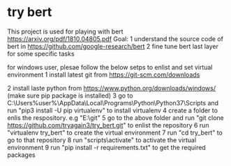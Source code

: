 # try bert 
This project is used for playing with bert https://arxiv.org/pdf/1810.04805.pdf
Goal:
1 understand the source code of bert in https://github.com/google-research/bert 
2 fine tune bert last layer for some specific tasks

for windows user, plesae follow the below setps to enlist and set virtual environment
1 install latest git from https://git-scm.com/downloads 

2 install laste python from https://www.python.org/downloads/windows/ (make sure pip package is installed)
3 go to C:\Users\%user%\AppData\Local\Programs\Python\Python37\Scripts and run "pip3 install -U pip virtualenv" to install virtualenv
4 create a folder to enlis the respository. e.g "E:\git\"
5 go to the above folder and run "git clone https://github.com/tryagain3/try_bert.git" to enlist the repository
6 run "virtualenv try_bert" to create the virtual environment
7 run "cd try_bert" to go to that repository
8 run "scripts\activate" to activate the virtual environment
9 run "pip install -r requirements.txt" to get the required packages




